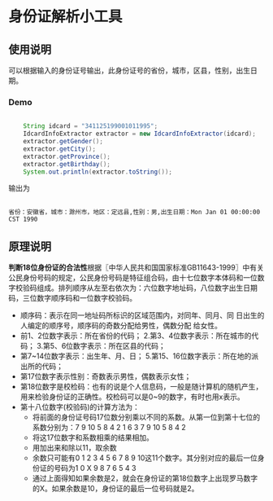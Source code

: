 # 身份证解析小工具
## 使用说明
可以根据输入的身份证号输出，此身份证号的省份，城市，区县，性别，出生日期。

### Demo

```java

    String idcard = "341125199001011995";
	IdcardInfoExtractor extractor = new IdcardInfoExtractor(idcard);
	extractor.getGender();
	extractor.getCity();
	extractor.getProvince();
	extractor.getBirthday();
	System.out.println(extractor.toString());

```
输出为


```

省份：安徽省，城市：滁州市，地区：定远县,性别：男,出生日期：Mon Jan 01 00:00:00 CST 1990

```


## 原理说明
**判断18位身份证的合法性**根据〖中华人民共和国国家标准GB11643-1999〗中有关公民身份号码的规定，公民身份号码是特征组合码，由十七位数字本体码和一位数字校验码组成。排列顺序从左至右依次为：六位数字地址码，八位数字出生日期码，三位数字顺序码和一位数字校验码。
*   顺序码：表示在同一地址码所标识的区域范围内，对同年、同月、同 日出生的人编定的顺序号，顺序码的奇数分配给男性，偶数分配 给女性。
*   前1、2位数字表示：所在省份的代码； 2.第3、4位数字表示：所在城市的代码； 3.第5、6位数字表示：所在区县的代码；
*   第7~14位数字表示：出生年、月、日； 5.第15、16位数字表示：所在地的派出所的代码；
*   第17位数字表示性别：奇数表示男性，偶数表示女性；
*   第18位数字是校检码：也有的说是个人信息码，一般是随计算机的随机产生，用来检验身份证的正确性。校检码可以是0~9的数字，有时也用x表示。
*   第十八位数字(校验码)的计算方法为： 
    * 将前面的身份证号码17位数分别乘以不同的系数。从第一位到第十七位的系数分别为：7 9 10 5 8 4 2 1 6 3 7 9 10 5 8 4 2
    * 将这17位数字和系数相乘的结果相加。
    * 用加出来和除以11，取余数
    * 余数只可能有0 1 2 3 4 5 6 7 8 9 10这11个数字。其分别对应的最后一位身份证的号码为1 0 X 9 8 7 6 5 4 3
    * 通过上面得知如果余数是2，就会在身份证的第18位数字上出现罗马数字的Ⅹ。如果余数是10，身份证的最后一位号码就是2。
	